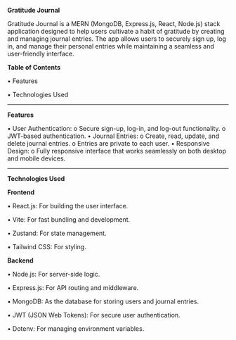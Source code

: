 **Gratitude Journal**

Gratitude Journal is a MERN (MongoDB, Express.js, React, Node.js) stack application designed to help users cultivate a habit of gratitude by creating and managing journal entries. The app allows users to securely sign up, log in, and manage their personal entries while maintaining a seamless and user-friendly interface.

**Table of Contents**

•	Features

•	Technologies Used
________________________________________
**Features**

•	User Authentication:
o	Secure sign-up, log-in, and log-out functionality.
o	JWT-based authentication.
•	Journal Entries:
o	Create, read, update, and delete journal entries.
o	Entries are private to each user.
•	Responsive Design:
o	Fully responsive interface that works seamlessly on both desktop and mobile devices.
________________________________________
**Technologies Used**

**Frontend**

•	React.js: For building the user interface.

•	Vite: For fast bundling and development.

•	Zustand: For state management.

•	Tailwind CSS: For styling.


**Backend**


•	Node.js: For server-side logic.

•	Express.js: For API routing and middleware.

•	MongoDB: As the database for storing users and journal entries.

•	JWT (JSON Web Tokens): For secure user authentication.

•	Dotenv: For managing environment variables.

